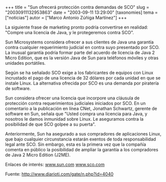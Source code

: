 +++
title = "Sun ofrecerá protección contra demandas de SCO"
slug = "20030911132953863"
date = "2003-09-11 13:29:00"
[taxonomies]
tema = ["noticias"]
autor = ["Marco Antonio Zúñiga Martínez"]
+++

La siguiente frase de marketing pronto podría convertirse en realidad:
&quot;Compre una licencia de Java, y le protegeremos contra SCO&quot;.

Sun Microsystems considera ofrecer a sus clientes de Java una garantía
contra cualquier requerimiento judicial en contra suyo presentado por
SCO. La inusual garantía podría formar parte del acuerdo de licencia de
Java 2 Micro Edition, que es la versión Java de Sun para teléfonos
móviles y otras unidades portátiles.

<!-- more -->
Según se ha señalado SCO exige a los fabricantes de equipos con Linux
incrustado el pago de una licencia de 32 dólares por cada unidad en que
se instale Linux. La alternativa ofrecida por SCO es una demanda por
piratería de software.

Sun considera ofrecer una licencia que incorpore una cláusula de
protección contra requerimientos judiciales iniciados por SCO. En un
comentario a la publicación en línea CNet, Jonathan Schwartz, gerente de
software en Sun, señala que &quot;Usted compra una licencia para Java, y
nosotros le damos inmunidad sobre Linux. Le aseguramos contra la
posibilidad de que SCO golpee a su puerta&quot;.

Anteriormente, Sun ha asegurado a sus compradores de aplicaciones Linux,
que bajo cualquier circunstancia estarán exentos de toda responsabilidad
legal ante SCO. Sin embargo, esta es la primera vez que la compañía
comenta en público la posibilidad de ampliar la garantía a los
compradores de Java 2 Micro Edition (J2ME).

Enlaces de interés: www.sun.com www.sco.com

Fuente: http://www.diarioti.com/gate/n.php?id=4040


